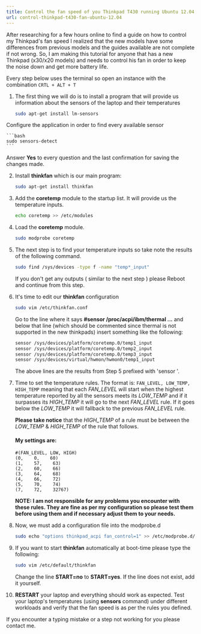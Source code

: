 ```yaml
---
title: Control the fan speed of you Thinkpad T430 running Ubuntu 12.04 LTS
url: control-thinkpad-t430-fan-ubuntu-12.04
---
```


After researching for a few hours online to find a guide on how to control my Thinkpad's fan speed I realized that the new models have some differences from previous models and the guides available are not complete if not wrong. So, I am making this tutorial for anyone that has a new Thinkpad (x30/x20 models) and needs to control his fan in order to keep the noise down and get more battery life.

Every step below uses the terminal so open an instance with the combination ```CRTL + ALT + T```

1. The first thing we will do is to install a program that will provide us information about the sensors of the laptop and their temperatures

    ```bash
    sudo apt-get install lm-sensors
    ```
Configure the application in order to find every available sensor

    ```bash
    sudo sensors-detect
    ```
Answer **Yes** to every question and the last confirmation for saving the changes made.

2. Install **thinkfan** which is our main program:

    ```bash
    sudo apt-get install thinkfan
    ```

3. Add the **coretemp** module to the startup list. It will provide us the temperature inputs.

    ```bash
    echo coretemp >> /etc/modules
    ```

4. Load the **coretemp** module.

    ```bash
    sudo modprobe coretemp
    ```

5. The next step is to find your temperature inputs so take note the results of the following command.

    ```bash
    sudo find /sys/devices -type f -name "temp*_input"
    ```

    If you don't get any outputs ( similar to the next step ) please Reboot and continue from this step.

6. It's time to edit our **thinkfan** configuration

    ```bash
    sudo vim /etc/thinkfan.conf
    ```

    Go to the line where it says **#sensor /proc/acpi/ibm/thermal ...** and below that line (which should be commented since thermal is not supported in the new thinkpads) insert something like the following:

    ```bash
    sensor /sys/devices/platform/coretemp.0/temp1_input
    sensor /sys/devices/platform/coretemp.0/temp2_input
    sensor /sys/devices/platform/coretemp.0/temp3_input
    sensor /sys/devices/virtual/hwmon/hwmon0/temp1_input
    ```
    The above lines are the results from Step 5 prefixed with 'sensor '.

7. Time to set the temperature rules. The format is: ```FAN_LEVEL, LOW_TEMP, HIGH_TEMP``` meaning that each *FAN_LEVEL* will start when the highest temperature reported by all the sensors meets its *LOW_TEMP* and if it surpasses its *HIGH_TEMP* it will go to the next *FAN_LEVEL* rule. If it goes below the *LOW_TEMP* it will fallback to the previous *FAN_LEVEL* rule.

    **Please take notice** that the *HIGH_TEMP* of a rule must be between the *LOW_TEMP* & *HIGH_TEMP* of the rule that follows.

    #### My settings are:

    ```
    #(FAN_LEVEL, LOW, HIGH)
    (0,    0,    60)
    (1,    57,    63)
    (2,    60,    66)
    (3,    64,    68)
    (4,    66,    72)
    (5,    70,    74)
    (7,    72,    32767)
    ```
    **NOTE: I am not responsible for any problems you encounter with these rules. They are fine as per my configuration so please test them before using them and if necessary adjust them to your needs.**

8. Now, we must add a configuration file into the modprobe.d

    ```bash
    sudo echo "options thinkpad_acpi fan_control=1" >> /etc/modprobe.d/thinkpad.conf
    ```

9. If you want to start **thinkfan** automatically at boot-time please type the following:

    ```bash
    sudo vim /etc/default/thinkfan
    ```

    Change the line **START=no** to **START=yes**. If the line does not exist, add it yourself.

10. **RESTART** your laptop and everything should work as expected. Test your laptop's temperatures (using **sensors** command) under different workloads and verify that the fan speed is as per the rules you defined.

If you encounter a typing mistake or a step not working for you please contact me.
